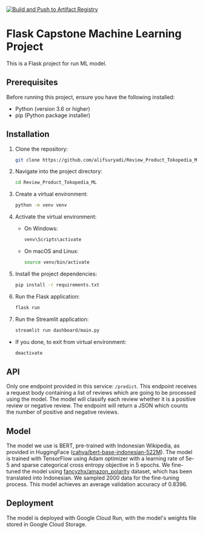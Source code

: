 [![Build and Push to Artifact Registry](https://github.com/alifsuryadi/Review_Product_Tokopedia_ML/actions/workflows/deploy.yml/badge.svg)](https://github.com/alifsuryadi/Review_Product_Tokopedia_ML/actions/workflows/deploy.yml)

# Flask Capstone Machine Learning Project

This is a Flask project for run ML model.

## Prerequisites

Before running this project, ensure you have the following installed:

- Python (version 3.6 or higher)
- pip (Python package installer)

## Installation

1. Clone the repository:

   ```bash
   git clone https://github.com/alifsuryadi/Review_Product_Tokopedia_ML.git

   ```

2. Navigate into the project directory:

   ```bash
   cd Review_Product_Tokopedia_ML

   ```

3. Create a virtual environment:

   ```bash
   python -m venv venv

   ```

4. Activate the virtual environment:

   - On Windows:
     ```bash
     venv\Scripts\activate
     ```
   - On macOS and Linux:
     ```bash
     source venv/bin/activate
     ```

5. Install the project dependencies:

   ```bash
   pip install -r requirements.txt

   ```

6. Run the Flask application:

   ```bash
   flask run
   ```

7. Run the Streamlit application:

   ```bash
   streamlit run dashboard/main.py
   ```

- If you done, to exit from virtual environment:
  ```bash
  deactivate
  ```

## API

Only one endpoint provided in this service: `/predict`. This endpoint receives a request body containing a list of reviews which are going to be processed using the model. The model will classify each review whether it is a positive review or negative review. The endpoint will return a JSON which counts the number of positive and negative reviews.

## Model

The model we use is BERT, pre-trained with Indonesian Wikipedia, as provided in HuggingFace ([cahya/bert-base-indonesian-522M](https://huggingface.co/cahya/bert-base-indonesian-522M)). The model is trained with TensorFlow using Adam optimizer with a learning rate of 5e-5 and sparse categorical cross entropy objective in 5 epochs. We fine-tuned the model using [fancyzhx/amazon_polarity](https://huggingface.co/datasets/fancyzhx/amazon_polarity) dataset, which has been translated into Indonesian. We sampled 2000 data for the fine-tuning process. This model achieves an average validation accuracy of 0.8396.

## Deployment

The model is deployed with Google Cloud Run, with the model's weights file stored in Google Cloud Storage.

